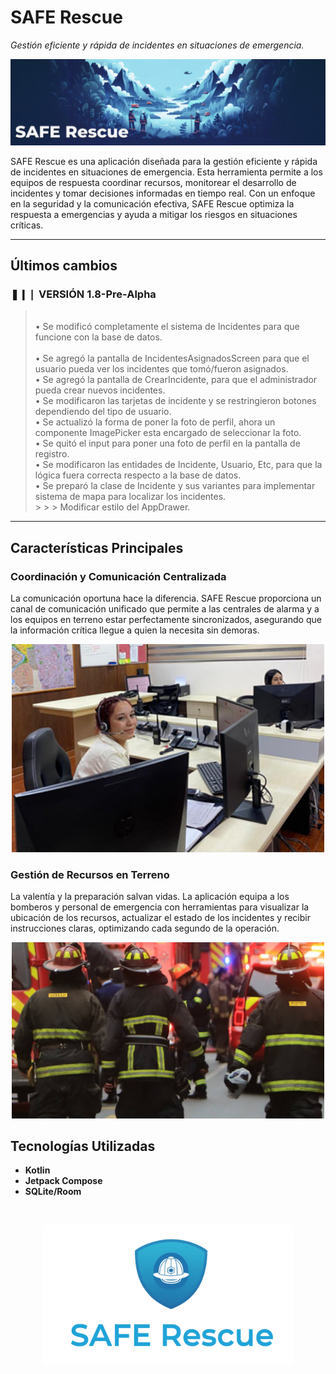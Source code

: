 # SAFE Rescue

*Gestión eficiente y rápida de incidentes en situaciones de emergencia.*

<p align="center">
  <img src="./README/SRCover.png" alt="Portada SAFE Rescue" width="900px">
</p>

SAFE Rescue es una aplicación diseñada para la gestión eficiente y rápida de incidentes en situaciones de emergencia. Esta herramienta permite a los equipos de respuesta coordinar recursos, monitorear el desarrollo de incidentes y tomar decisiones informadas en tiempo real. Con un enfoque en la seguridad y la comunicación efectiva, SAFE Rescue optimiza la respuesta a emergencias y ayuda a mitigar los riesgos en situaciones críticas.

---

## Últimos cambios

### ❚❙❘ VERSIÓN 1.8-Pre-Alpha

> <br>• Se modificó completamente el sistema de Incidentes para que funcione con la base de datos.  
> <br>• Se agregó la pantalla de IncidentesAsignadosScreen para que el usuario pueda ver los incidentes que tomó/fueron asignados.
> <br>• Se agregó la pantalla de CrearIncidente, para que el administrador pueda crear nuevos incidentes.
> <br>• Se modificaron las tarjetas de incidente y se restringieron botones dependiendo del tipo de usuario.
> <br>• Se actualizó la forma de poner la foto de perfil, ahora un componente ImagePicker esta encargado de seleccionar la foto.
> <br>• Se quitó el input para poner una foto de perfil en la pantalla de registro.
> <br>• Se modificaron las entidades de Incidente, Usuario, Etc, para que la lógica fuera correcta respecto a la base de datos.
> <br>• Se preparó la clase de Incidente y sus variantes para implementar sistema de mapa para localizar los incidentes.
> <br> > > > Modificar estilo del AppDrawer.
> <br>

---

## Características Principales

### Coordinación y Comunicación Centralizada
La comunicación oportuna hace la diferencia. SAFE Rescue proporciona un canal de comunicación unificado que permite a las centrales de alarma y a los equipos en terreno estar perfectamente sincronizados, asegurando que la información crítica llegue a quien la necesita sin demoras.

<p align="center">
  <img src="./README/350_central_alarmas_osorno.jpg" alt="Central de Alarmas Osorno" width="500px">
</p>

### Gestión de Recursos en Terreno
La valentía y la preparación salvan vidas. La aplicación equipa a los bomberos y personal de emergencia con herramientas para visualizar la ubicación de los recursos, actualizar el estado de los incidentes y recibir instrucciones claras, optimizando cada segundo de la operación.

<p align="center">
  <img src="./README/bomberos_en_accion.jpg" alt="Bomberos en acción" width="500px">
</p>

## Tecnologías Utilizadas
* **Kotlin**
* **Jetpack Compose**
* **SQLite/Room**

<br>

<p align="center">
  <img src="./README/SafeRescueLogo.png" alt="Safe Rescue Logo" width="400px">
</p>
